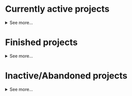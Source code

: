 # Currently active projects

<details>
<summary>See more...</summary>
    
  - ## [Catpuccin Dotfiles](https://github.com/DefinitelyNotSimon13/Catppuccin-Dotfiles/tree/main/.config)

This project includes my dotfiles for my hyprland setup, which is heavily based on the Catppuccin theme. Many areas are still work in progress. For now the main goal is adding/updating/improving the scripts for installation and misc tasks.

### Submodules
|Name|Description|
|----|-----------|
|[alacrittyConf](https://github.com/DefinitelyNotSimon13/alacrittyConf/tree/0232a1572bd47af530a875bc45182d6173ade645)|Dotfiles for alacritty|
|[dunstConf](https://github.com/DefinitelyNotSimon13/dunstConf/tree/bdbef49ba1acc63bbcc689ff30fb799068a3ae8d)|Dotfiles for dunst|
|[hyprlandConf](https://github.com/DefinitelyNotSimon13/hyprlandConf/tree/6055f42d5e0962531691beff2ee075d55edc06de)|Dotfiles for hyprland and hyprpaper|
|[kittyConf](https://github.com/DefinitelyNotSimon13/kittyConf/tree/687c9033bb448c79e4f0332044a68c9816a4e79b)|Dotfiles for kitty|
|[neofetchConf](https://github.com/DefinitelyNotSimon13/neofetchConf/tree/1a2cb91f0aac89615d2bd65310b1f2dec5608e07)|Dotfiles for neofetch|
|[nvimConf](https://github.com/DefinitelyNotSimon13/nvimConf/tree/09b923fc01851e5ab13aed0ab01e791aeb151068)|Dotfiles for Neovim|
|[rofiConf](https://github.com/DefinitelyNotSimon13/rofiConf/tree/652ffe594507ce2d93a2940f6e424d59230aefe3)|Dotfiles for rofi|
|[scriptsConf](https://github.com/DefinitelyNotSimon13/scriptsConf/tree/ec1fa0b058d0fa0e0b0ec203330f835fc909f8e1)|Scripts e.g. for installation|
|.[themes](https://github.com/DefinitelyNotSimon13/.themes/tree/b1317633b563c95d48c55503fb65396af8c0fee0)|*to be integrated in main repo*|
|[tmuxConf](https://github.com/DefinitelyNotSimon13/tmuxConf/tree/5288db401c00c09bd4dae6dfc6233dba6e1e1c87)|Dotfiles for tmux|
|[waybarConf](https://github.com/DefinitelyNotSimon13/waybarConf/tree/81135cc1cfcf87bd6fdc5811a3f11d801d625017)|Dotfiles for waybar|


  - ## [Ergos](https://github.com/DefinitelyNotSimon13/Ergos) - Personal Project Management

  
TODO


  - ## University Projects
  
|Name|Language|Goal|
|-|-|-|
|practiceTask1|C++|Who knows?|

</details>

# Finished projects
<details>
<summary>See more...</summary>
  
|Name|Language|Goal|
|-|-|-|
|Placeholder|Plholder|Plholder|

</details>

# Inactive/Abandoned projects
<details>
<summary>See more...</summary>

|Name|Language|Goal|
|-|-|-|
|[Apos](https://github.com/DefinitelyNotSimon13/Apos)|C++|Learn more about databases|
|[PortfolioWebsite](https://github.com/DefinitelyNotSimon13/personalWebsite)|PHP|Learn about web-dev and create a portfolio website|
|[Eikon](https://github.com/DefinitelyNotSimon13/Eikon)|Dart||
|[Aroy](https://github.com/DefinitelyNotSimon13/Aroy)|C++||
|[Delta](https://github.com/DefinitelyNotSimon13/DeltaAPPM-QT)|C++||
|[Uselynk](https://github.com/DefinitelyNotSimon13/Uselynk)|Java||
|[DiscordBot](https://github.com/DefinitelyNotSimon13/DiscordBot)https://github.com/DefinitelyNotSimon13/DiscordBot|JavaScript||
|[SchoolProjectWebsite](https://github.com/DefinitelyNotSimon13/InfoWebsiteProjekt)https://github.com/DefinitelyNotSimon13/InfoWebsiteProjekt|HTML/CSS/JS||

</details>
